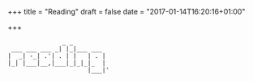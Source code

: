 +++
title = "Reading"
draft = false
date = "2017-01-14T16:20:16+01:00"

+++
```pink
               _ _         
 ___ ___ ___ _| |_|___ ___ 
|  _| -_| .'| . | |   | . |
|_| |___|__,|___|_|_|_|_  |
                      |___|'
```
